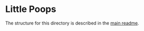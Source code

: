 # Little Poops #
The structure for this directory is described in the [main readme](../README.md#LittlePoops).

